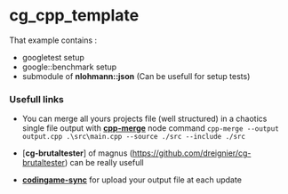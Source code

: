 # cg_cpp_template
 
That example contains :
- googletest setup
- google::benchmark setup
- submodule of **nlohmann::json** (Can be usefull for setup tests)


### Usefull links

- You can merge all yours projects file (well structured) in a chaotics single file output with [**cpp-merge**](https://www.npmjs.com/package/cpp-merge) node command `cpp-merge --output output.cpp .\src\main.cpp --source ./src --include ./src`

- [**cg-brutaltester**] of magnus (https://github.com/dreignier/cg-brutaltester) can be really usefull

- [**codingame-sync**](https://www.codingame.com/forum/t/codingame-sync-beta) for upload your output file at each update